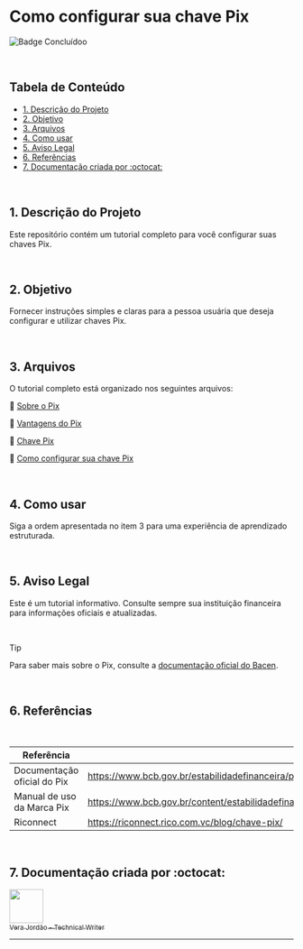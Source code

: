 # Como configurar sua chave Pix

![Badge Concluídoo](http://img.shields.io/static/v1?label=STATUS&message=CONCLUÍDO&color=GREEN&style=for-the-badge)

<br>

## Tabela de Conteúdo
- [1. Descrição do Projeto](#1-descrição-do-projeto)
- [2. Objetivo](#2-objetivo)
- [3. Arquivos](#3-arquivos)
- [4. Como usar](#4-como-usar)
- [5. Aviso Legal](#5-aviso-legal)
- [6. Referências](#6-referências)
- [7. Documentação criada por :octocat:](#7-documentação-criada-por)

<br>

## 1. Descrição do Projeto
Este repositório contém um tutorial completo para você configurar suas chaves Pix.

<br>

## 2. Objetivo
Fornecer instruções simples e claras para a pessoa usuária que deseja configurar e utilizar chaves Pix.

<br>

## 3. Arquivos
O tutorial completo está organizado nos seguintes arquivos:


:small_orange_diamond: [Sobre o Pix](Sobre%20o%20Pix.md)

:small_orange_diamond: [Vantagens do Pix](Vantagens%20do%20Pix.md)

:small_orange_diamond: [Chave Pix](Chave%20Pix.md)

:small_orange_diamond: [Como configurar sua chave Pix](Como%20configurar%20sua%20chave%20Pix.md)

<br>

## 4. Como usar
Siga a ordem apresentada no item 3 para uma experiência de aprendizado estruturada.

<br>

## 5. Aviso Legal
Este é um tutorial informativo. Consulte sempre sua instituição financeira para informações oficiais e atualizadas.

<br>

> [!TIP]
> Para saber mais sobre o Pix, consulte a [documentação oficial do Bacen](https://www.bcb.gov.br/estabilidadefinanceira/pix).

<br>

## 6. Referências

<br>

|Referência  | Site |
|--|--|
| Documentação oficial do Pix  | https://www.bcb.gov.br/estabilidadefinanceira/pix|
| Manual de uso da Marca Pix |https://www.bcb.gov.br/content/estabilidadefinanceira/pix/Regulamento_Pix/I_manual_uso_marca_pix.pdf   |
| Riconnect | https://riconnect.rico.com.vc/blog/chave-pix/   |

<br>

## 7. Documentação criada por :octocat:


[<img src="https://avatars.githubusercontent.com/u/179317175?v=4" width=60> <br> <sub>Vera Jordão - Technical Writer</sub>](https://github.com/vera-jordao-tw) 

***

